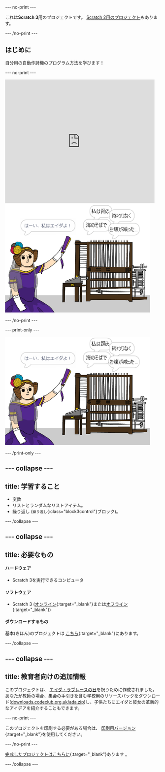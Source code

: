 --- no-print ---

これは**Scratch 3**用のプロジェクトです。 [Scratch 2用のプロジェクト](https://projects.raspberrypi.org/en/projects/poetry-generator-scratch2)もあります。

--- /no-print ---

## はじめに

自分用の自動作詩機のプログラム方法を学びます！

--- no-print ---

<div class="scratch-preview">
  <iframe allowtransparency="true" width="485" height="402" src="https://scratch.mit.edu/projects/embed/382847243/?autostart=false" frameborder="0" scrolling="no"></iframe>
  <img src="images/poetry-final.png">
</div>

--- /no-print ---

--- print-only ---

![ゲームのスクリーンショット](images/poetry-final.png)

--- /print-only ---

--- collapse ---
---
title: 学習すること
---
+ 変数
+ リストとランダムなリストアイテム。
+ 繰り返し (`繰り返し`{:class="block3control"}ブロック)。

--- /collapse ---

--- collapse ---
---
title: 必要なもの
---
#### ハードウェア

+ Scratch 3を実行できるコンピュータ

#### ソフトウェア

+ Scratch 3 ([オンライン](https://rpf.io/scratchon){:target="_blank"}または[オフライン](https://rpf.io/scratchoff){:target="_blank"})

#### ダウンロードするもの

基本(きほん)のプロジェクトは [こちら](https://rpf.io/p/ja-JP/poetry-generator-go){:target="_blank"}にあります。

--- /collapse ---

--- collapse ---
---
title: 教育者向けの追加情報
---
このプロジェクトは、 [エイダ・ラブレースの日](https://findingada.com)を祝うために作成されました。 あなたが教師の場合、集会の手引きを含む学校用のリソースパックをダウンロード([downloads.codeclub.org.uk/ada.zip](http://downloads.codeclub.org.uk/ada.zip))し、子供たちにエイダと彼女の革新的なアイデアを紹介することもできます。

--- no-print ---

このプロジェクトを印刷する必要がある場合は、 [印刷用バージョン](https://projects.raspberrypi.org/ja-JP/projects/poetry-generator/print){:target="_blank"}を使用してください。

--- /no-print ---

[完成したプロジェクトはこちらに](https://rpf.io/p/ja-JP/poetry-generator-get){:target="_blank"}あります 。

--- /collapse ---
